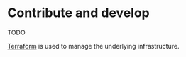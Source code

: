 # Contribute and develop

TODO

[Terraform](./Terraform.md) is used to manage the underlying infrastructure.
